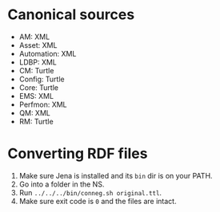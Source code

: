 # Canonical sources

- AM: XML
- Asset: XML
- Automation: XML
- LDBP: XML
- CM: Turtle
- Config: Turtle
- Core: Turtle
- EMS: XML
- Perfmon: XML
- QM: XML
- RM: Turtle

# Converting RDF files

1. Make sure Jena is installed and its `bin` dir is on your PATH.
2. Go into a folder in the NS.
3. Run `../../../bin/conneg.sh original.ttl`.
4. Make sure exit code is `0` and the files are intact.
